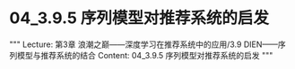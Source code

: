 # 04_3.9.5 序列模型对推荐系统的启发

"""
Lecture: 第3章 浪潮之巅——深度学习在推荐系统中的应用/3.9 DIEN——序列模型与推荐系统的结合
Content: 04_3.9.5 序列模型对推荐系统的启发
"""

